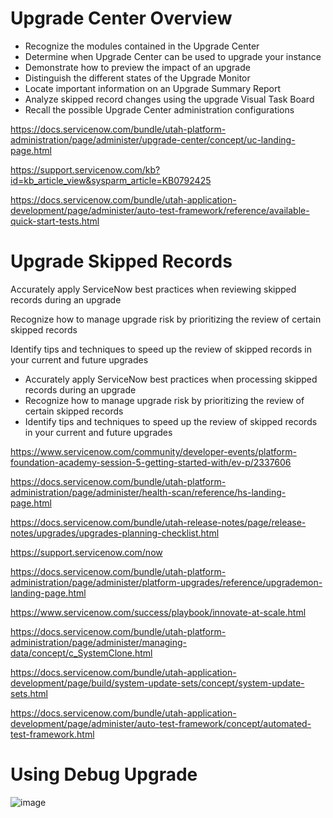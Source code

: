 <h1 ng-class="{'text-light': c.data.content_type == 'path'}" class="heading-xl-regular ng-binding">Upgrade Center Overview</h1>

<p class="text-body padder-b-md ng-binding" ng-bind-html="c.objective"><ul><li>Recognize the modules contained in the Upgrade Center</li><li>Determine when Upgrade Center can be used to upgrade your instance</li><li>Demonstrate how to preview the impact of an upgrade</li><li>Distinguish the different states of the Upgrade Monitor</li><li>Locate important information on an Upgrade Summary Report</li><li>Analyze skipped record changes using the upgrade Visual Task Board</li><li>Recall the possible Upgrade Center administration configurations</li></ul></p>

https://docs.servicenow.com/bundle/utah-platform-administration/page/administer/upgrade-center/concept/uc-landing-page.html

https://support.servicenow.com/kb?id=kb_article_view&sysparm_article=KB0792425

https://docs.servicenow.com/bundle/utah-application-development/page/administer/auto-test-framework/reference/available-quick-start-tests.html

<h1 ng-class="{'text-light': c.data.content_type == 'path'}" class="heading-xl-regular ng-binding">Upgrade Skipped Records</h1>

<p class="text-body padder-b-md ng-binding" ng-bind-html="c.objective"><p>Accurately apply ServiceNow best practices when reviewing skipped records during an upgrade</p>
<p>Recognize how to manage upgrade risk by prioritizing the review of certain skipped records</p>
<p>Identify tips and techniques to speed up the review of skipped records in your current and future upgrades</p></p>

<ul><li>Accurately apply ServiceNow best practices when processing skipped records during an upgrade</li><li>Recognize how to manage upgrade risk by prioritizing the review of certain skipped records</li><li>Identify tips and techniques to speed up the review of skipped records in your current and future upgrades</li></ul>

https://www.servicenow.com/community/developer-events/platform-foundation-academy-session-5-getting-started-with/ev-p/2337606

https://docs.servicenow.com/bundle/utah-platform-administration/page/administer/health-scan/reference/hs-landing-page.html

https://docs.servicenow.com/bundle/utah-release-notes/page/release-notes/upgrades/upgrades-planning-checklist.html

https://support.servicenow.com/now

https://docs.servicenow.com/bundle/utah-platform-administration/page/administer/platform-upgrades/reference/upgrademon-landing-page.html

https://www.servicenow.com/success/playbook/innovate-at-scale.html

https://docs.servicenow.com/bundle/utah-platform-administration/page/administer/managing-data/concept/c_SystemClone.html

https://docs.servicenow.com/bundle/utah-application-development/page/build/system-update-sets/concept/system-update-sets.html

https://docs.servicenow.com/bundle/utah-application-development/page/administer/auto-test-framework/concept/automated-test-framework.html

<h1 ng-class="{'text-light': c.data.content_type == 'path'}" class="heading-xl-regular ng-binding">Using Debug Upgrade</h1>

![image](https://user-images.githubusercontent.com/60494166/233526893-ddec5de9-5c46-46b3-b5ed-63e55b40c0c9.png)
